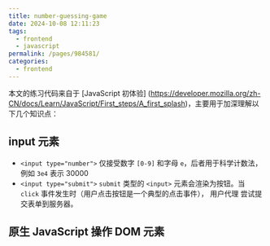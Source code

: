 ```yaml
---
title: number-guessing-game
date: 2024-10-08 12:11:23
tags: 
  - frontend
  - javascript
permalink: /pages/984581/
categories: 
  - frontend
---
```

本文的练习代码来自于 [JavaScript 初体验] (https://developer.mozilla.org/zh-CN/docs/Learn/JavaScript/First_steps/A_first_splash)，主要用于加深理解以下几个知识点：

## input 元素

- `<input type="number">` 仅接受数字 `[0-9]` 和字母 `e`，后者用于科学计数法，例如 `3e4` 表示 30000
- `<input type="submit">` `submit` 类型的 `<input>` 元素会渲染为按钮。当 `click` 事件发生时（用户点击按钮是一个典型的点击事件）， 用户代理 尝试提交表单到服务器。

## 原生 JavaScript 操作 DOM 元素
